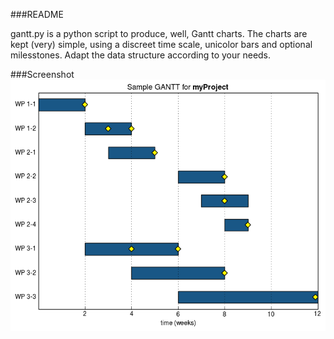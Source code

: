 ###README

gantt.py is a python script to produce, well, Gantt charts. The charts are kept (very) simple, using a discreet time scale, unicolor bars and optional milesstones. Adapt the data structure according to your needs.

###Screenshot
![Sample Gantt with milestone](img/GANTT.png)